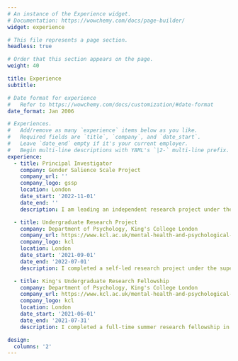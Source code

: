 ```yaml
---
# An instance of the Experience widget.
# Documentation: https://wowchemy.com/docs/page-builder/
widget: experience

# This file represents a page section.
headless: true

# Order that this section appears on the page.
weight: 40

title: Experience
subtitle: 

# Date format for experience
#   Refer to https://wowchemy.com/docs/customization/#date-format
date_format: Jan 2006

# Experiences.
#   Add/remove as many `experience` items below as you like.
#   Required fields are `title`, `company`, and `date_start`.
#   Leave `date_end` empty if it's your current employer.
#   Begin multi-line descriptions with YAML's `|2-` multi-line prefix.
experience:
  - title: Principal Investigator
    company: Gender Salience Scale Project
    company_url: ''
    company_logo: gssp
    location: London
    date_start: '2022-11-01'
    date_end: ''
    description: I am leading an independent research project under the supervision of Dr Ashley Brown (King's College London), the aim of which is to develop and validate a new quantitative scale of gender salience. This project is being funded by the KCL Student Opportunity Fund.

  - title: Undergraduate Research Project
    company: Department of Psychology, King's College London
    company_url: https://www.kcl.ac.uk/mental-health-and-psychological-sciences/about/departments/psychology
    company_logo: kcl
    location: London
    date_start: '2021-09-01'
    date_end: '2022-07-01'
    description: I completed a self-led research project under the supervision of Dr. Charlotte Russell (King’s College London), which formed the basis of my final-year undergraduate dissertation. I used generalized linear mixed-effect modelling and likelihood-based model comparisons to provide new insight into the temporal mechanics of facial expression perception in healthy individuals. For this project I was awarded an *Undergraduate Poster Conference Prize* and nominated for the *EPS/BSA Undergraduate Project Prize* and *BPS Cognitive Section Undergraduate Project Prize*.

  - title: King's Undergraduate Research Fellowship
    company: Department of Psychology, King's College London
    company_url: https://www.kcl.ac.uk/mental-health-and-psychological-sciences/about/departments/psychology
    company_logo: kcl
    location: London
    date_start: '2021-06-01'
    date_end: '2021-07-31'
    description: I completed a full-time summer research fellowship in the area of experimental social cognition under the co-supervision of Dr. Caroline Catmur (King’s College London) and Ms. Mirta Stantic (University of Oxford). My responsibilities included designing and programming experimental tasks, proposing recruitment strategies, analysing data, and contributing to a written report of the finished research. For this fellowship I was awarded a *King's Research Experience Award*.

design:
  columns: '2'
---
```

